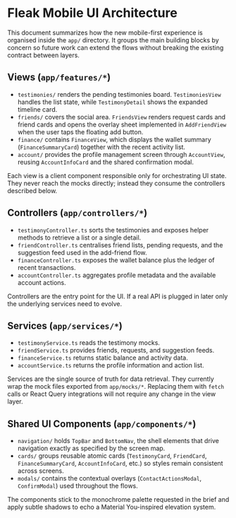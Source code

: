 # Fleak Mobile UI Architecture

This document summarizes how the new mobile-first experience is organised inside the `app/` directory. It groups the main building blocks by concern so future work can extend the flows without breaking the existing contract between layers.

## Views (`app/features/*`)
- `testimonies/` renders the pending testimonies board. `TestimoniesView` handles the list state, while `TestimonyDetail` shows the expanded timeline card.
- `friends/` covers the social area. `FriendsView` renders request cards and friend cards and opens the overlay sheet implemented in `AddFriendView` when the user taps the floating add button.
- `finance/` contains `FinanceView`, which displays the wallet summary (`FinanceSummaryCard`) together with the recent activity list.
- `account/` provides the profile management screen through `AccountView`, reusing `AccountInfoCard` and the shared confirmation modal.

Each view is a client component responsible only for orchestrating UI state. They never reach the mocks directly; instead they consume the controllers described below.

## Controllers (`app/controllers/*`)
- `testimonyController.ts` sorts the testimonies and exposes helper methods to retrieve a list or a single detail.
- `friendController.ts` centralises friend lists, pending requests, and the suggestion feed used in the add-friend flow.
- `financeController.ts` exposes the wallet balance plus the ledger of recent transactions.
- `accountController.ts` aggregates profile metadata and the available account actions.

Controllers are the entry point for the UI. If a real API is plugged in later only the underlying services need to evolve.

## Services (`app/services/*`)
- `testimonyService.ts` reads the testimony mocks.
- `friendService.ts` provides friends, requests, and suggestion feeds.
- `financeService.ts` returns static balance and activity data.
- `accountService.ts` returns the profile information and action list.

Services are the single source of truth for data retrieval. They currently wrap the mock files exported from `app/mocks/*`. Replacing them with `fetch` calls or React Query integrations will not require any change in the view layer.

## Shared UI Components (`app/components/*`)
- `navigation/` holds `TopBar` and `BottomNav`, the shell elements that drive navigation exactly as specified by the screen map.
- `cards/` groups reusable atomic cards (`TestimonyCard`, `FriendCard`, `FinanceSummaryCard`, `AccountInfoCard`, etc.) so styles remain consistent across screens.
- `modals/` contains the contextual overlays (`ContactActionsModal`, `ConfirmModal`) used throughout the flows.

The components stick to the monochrome palette requested in the brief and apply subtle shadows to echo a Material You-inspired elevation system.
